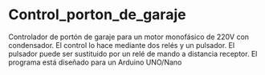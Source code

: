 # Control_porton_de_garaje
Controlador de portón de garaje para un motor monofásico de 220V con condensador. El control lo hace mediante dos relés y un pulsador. El pulsador puede ser sustituido por un relé de mando a distancia receptor. El programa está diseñado para un Arduino UNO/Nano
